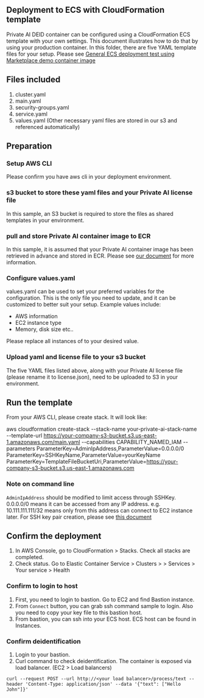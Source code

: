 ## Deployment to ECS with CloudFormation template

Private AI DEID container can be configured using a CloudFormation ECS template with your own settings. This document illustrates how to do that by using your production container. In this folder, there are five YAML template files for your setup. Please see [General ECS deployment test using Marketplace demo container image](https://docs.private-ai.com/aws/aws_with_ecs_automated_guide/) 

## Files included

1. cluster.yaml
1. main.yaml
1. security-groups.yaml
1. service.yaml
1. values.yaml
(Other necessary yaml files are stored in our s3 and referenced automatically)

## Preparation

### Setup AWS CLI

Please confirm you have aws cli in your deployment environment.

### s3 bucket to store these yaml files and your Private AI license file

In this sample, an S3 bucket is required to store the files as shared templates in your environment.

### pull and store Private AI container image to ECR

In this sample, it is assumed that your Private AI container image has been retrieved in advance and stored in ECR. Please see [our document](https://docs.private-ai.com/aws/aws_with_ecs_manually_guide/#5-create-ecr-repository-and-upload-private-ai-container) for more information.

### Configure values.yaml

values.yaml can be used to set your preferred variables for the configuration. This is the only file you need to update, and it can be customized to better suit your setup. Example values include:

- AWS information 
- EC2 instance type
- Memory, disk size
etc..

Please replace all instances of <value> to your desired value.

### Upload yaml and license file to your s3 bucket

The five YAML files listed above, along with your Private AI license file (please rename it to license.json), need to be uploaded to S3 in your environment.

## Run the template

From your AWS CLI, please create stack. It will look like:

aws cloudformation create-stack --stack-name your-private-ai-stack-name --template-url https://your-company-s3-bucket.s3.us-east-1.amazonaws.com/main.yaml --capabilities CAPABILITY_NAMED_IAM --parameters ParameterKey=AdminIpAddress,ParameterValue=0.0.0.0/0 ParameterKey=SSHKeyName,ParameterValue=yourKeyName ParameterKey=TemplateFileBucketUri,ParameterValue=https://your-company-s3-bucket.s3.us-east-1.amazonaws.com

### Note on command line

`AdminIpAddress` should be modified to limit access through SSHKey. 0.0.0.0/0 means it can be accessed from any IP address. e.g. 10.111.111.111/32 means only from this address can connect to EC2 instance later. For SSH key pair creation, please see [this document](https://docs.private-ai.com/aws/aws_with_ecs_automated_guide/#quick-start)

## Confirm the deployment
1. In AWS Console, go to CloudFormation > Stacks. Check all stacks are completed.
1. Check status. Go to Elastic Container Service > Clusters > <Your cluster> > Services > Your service > Health

### Confirm to login to host
1. First, you need to login to bastion. Go to EC2 and find <Your stack> Bastion instance.
1. From `Connect` button, you can grab ssh command sample to login. Also you need to copy your key file to this bastion host.
1. From bastion, you can ssh into your ECS host. <Your stack name> ECS host can be found in Instances.

### Confirm deidentification
1. Login to your bastion.
1. Curl command to check deidentification. The container is exposed via load balancer. (EC2 > Load balancers)
```shell
curl --request POST --url http://<your load balancer>/process/text --header 'Content-Type: application/json' --data '{"text": ["Hello John"]}'
```
